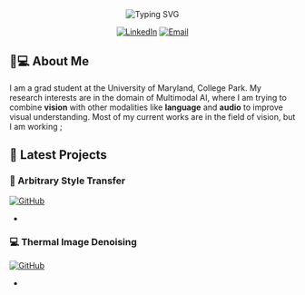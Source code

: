 <!-- Header Section -->
<div align="center">
  <img src="https://readme-typing-svg.demolab.com?font=Fira+Code&pause=1000&color=58A6FF&center=true&vCenter=true&width=435&lines=Hi+👋,+I'm+Rishie;Welcome+to+my+GitHub+Profile!" alt="Typing SVG" />

  [![LinkedIn](https://img.shields.io/badge/LinkedIn-0077B5?style=for-the-badge&logo=linkedin&logoColor=white)](https://linkedin.com/in/rishieraj)
  [![Email](https://img.shields.io/badge/Email-D14836?style=for-the-badge&logo=gmail&logoColor=white)](mailto:rraj27@umd.edu)
</div>

<!-- About Section -->
## 🧑💻 About Me
I am a grad student at the University of Maryland, College Park. My research interests are in the domain of Multimodal AI, where I am trying to combine **vision** with other modalities like **language** and **audio** to improve visual understanding. 
Most of my current works are in the field of vision, but I am working ;

## 🚀 Latest Projects

### 🤖 Arbitrary Style Transfer
[![GitHub](https://img.shields.io/badge/GitHub-%23121011.svg?logo=github&logoColor=white)](https://github.com/rishieraj/multimodal-classification)
> 
- 

### 💻 Thermal Image Denoising
[![GitHub](https://img.shields.io/badge/GitHub-%23121011.svg?logo=github&logoColor=white)](https://github.com/rishieraj/multimodal-classification)
> 
- 
